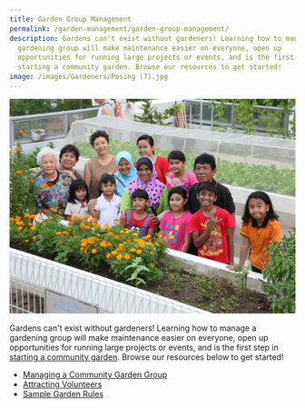 ```yaml
---
title: Garden Group Management
permalink: /garden-management/garden-group-management/
description: Gardens can't exist without gardeners! Learning how to manage a
  gardening group will make maintenance easier on everyone, open up
  opportunities for running large projects or events, and is the first step in
  starting a community garden. Browse our resources to get started!
image: /images/Gardeners/Posing (7).jpg
---
```

<img title="Community Gardeners posing next to a planter bed. Photo by NParks." src="/images/Gardeners/Posing%20(7).jpg">
<p>Gardens can't exist without gardeners! Learning how to manage a gardening group will make maintenance easier on everyone, open up opportunities for running large projects or events, and is the first step in <a href="/get-involved/community-gardens/">starting a community garden</a>.  Browse our resources below to get started!</p>
<ul>
	<li><a href="/page-index/garden-group-management/managing-a-community-garden-group/">Managing a Community Garden Group</a></li>
	<li><a href="/page-index/garden-group-managment/attracting-volunteers/">Attracting Volunteers</a></li>
	<li><a href="/page-index/garden-group-management/sample-garden-rules/">Sample Garden Rules</a></li>
	</ul>